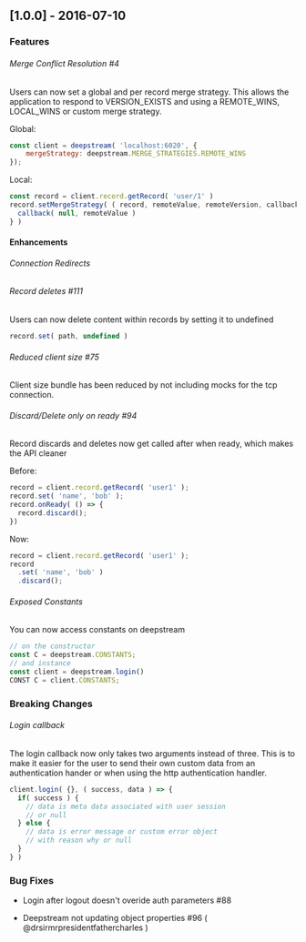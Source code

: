 ## [1.0.0] - 2016-07-10

### Features

###### Merge Conflict Resolution #4
Users can now set a global and per record merge strategy. This allows the application to respond to VERSION_EXISTS and using a REMOTE_WINS, LOCAL_WINS or custom merge strategy.

Global:
```javascript
const client = deepstream( 'localhost:6020', {
    mergeStrategy: deepstream.MERGE_STRATEGIES.REMOTE_WINS
});
```

Local:
```javascript
const record = client.record.getRecord( 'user/1' )
record.setMergeStrategy( ( record, remoteValue, remoteVersion, callback ) => {
  callback( null, remoteValue )
} )
```


#### Enhancements

###### Connection Redirects

###### Record deletes #111
Users can now delete content within records by setting it to undefined

```javascript
record.set( path, undefined )
```

###### Reduced client size #75
Client size bundle has been reduced by not including mocks for the tcp connection.

###### Discard/Delete only on ready #94
Record discards and deletes now get called after when ready, which makes the API cleaner

Before:
```javascript
record = client.record.getRecord( 'user1' );
record.set( 'name', 'bob' );
record.onReady( () => {
  record.discard();
})
```

Now:
```javascript
record = client.record.getRecord( 'user1' );
record
  .set( 'name', 'bob' )
  .discard();
```

###### Exposed Constants
You can now access constants on deepstream

```javascript
// on the constructor
const C = deepstream.CONSTANTS;
// and instance
const client = deepstream.login()
CONST C = client.CONSTANTS;
```

### Breaking Changes

###### Login callback

The login callback now only takes two arguments instead of three. This is to make it easier for the user to send their own custom data from an authentication hander or when using the http authentication handler.

```javascript
client.login( {}, ( success, data ) => {
  if( success ) {
    // data is meta data associated with user session
    // or null
  } else {
    // data is error message or custom error object
    // with reason why or null
  }
} )
```

### Bug Fixes

- Login after logout doesn't overide auth parameters #88

- Deepstream not updating object properties #96 ( @drsirmrpresidentfathercharles )

